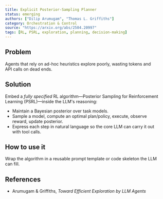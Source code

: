 ```yaml
---
title: Explicit Posterior-Sampling Planner
status: emerging
authors: ["Dilip Arumugam", "Thomas L. Griffiths"]
category: Orchestration & Control
source: "https://arxiv.org/abs/2504.20997"
tags: [RL, PSRL, exploration, planning, decision-making]
---
```


## Problem
Agents that rely on ad-hoc heuristics explore poorly, wasting tokens and API calls on dead ends.

## Solution
Embed a *fully specified* RL algorithm—Posterior Sampling for Reinforcement Learning (PSRL)—inside the LLM's reasoning:

- Maintain a Bayesian posterior over task models.  
- Sample a model, compute an optimal plan/policy, execute, observe reward, update posterior.  
- Express each step in natural language so the core LLM can carry it out with tool calls.

## How to use it
Wrap the algorithm in a reusable prompt template or code skeleton the LLM can fill.

## References
- Arumugam & Griffiths, *Toward Efficient Exploration by LLM Agents*